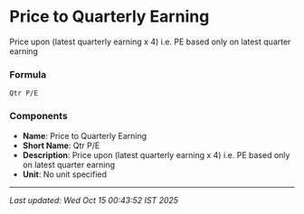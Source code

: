 # Price to Quarterly Earning
Price upon (latest quarterly earning x 4) 
 i.e. PE based only on latest quarter earning

### Formula
```text
Qtr P/E
```


### Components
- **Name**: Price to Quarterly Earning
- **Short Name**: Qtr P/E
- **Description**: Price upon (latest quarterly earning x 4) 
 i.e. PE based only on latest quarter earning
- **Unit**: No unit specified

---
*Last updated: Wed Oct 15 00:43:52 IST 2025*
